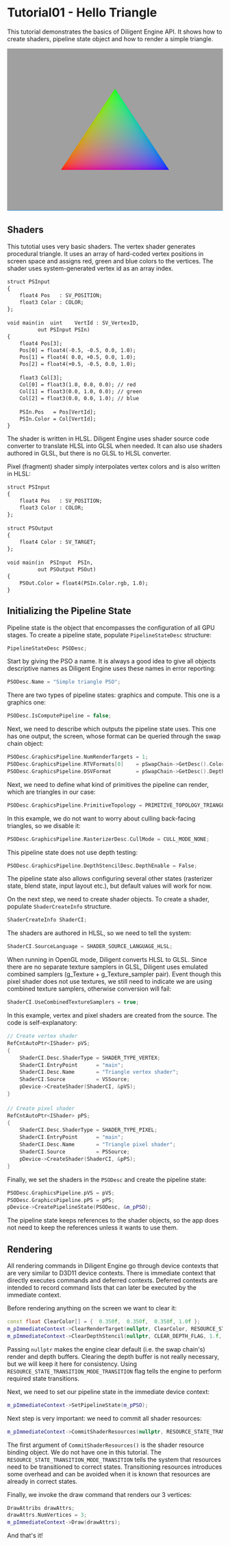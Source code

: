 # Tutorial01 - Hello Triangle

This tutorial demonstrates the basics of Diligent Engine API. It shows how to create shaders, pipeline state object
and how to render a simple triangle.

![](Screenshot.png)

## Shaders

This tutotial uses very basic shaders. The vertex shader generates procedural triangle. It uses an array of hard-coded
vertex positions in screen space and assigns red, green and blue colors to the vertices. The shader uses system-generated
vertex id as an array index.

```hlsl
struct PSInput 
{ 
    float4 Pos   : SV_POSITION; 
    float3 Color : COLOR; 
};

void main(in  uint    VertId : SV_VertexID,
          out PSInput PSIn) 
{
    float4 Pos[3];
    Pos[0] = float4(-0.5, -0.5, 0.0, 1.0);
    Pos[1] = float4( 0.0, +0.5, 0.0, 1.0);
    Pos[2] = float4(+0.5, -0.5, 0.0, 1.0);

    float3 Col[3];
    Col[0] = float3(1.0, 0.0, 0.0); // red
    Col[1] = float3(0.0, 1.0, 0.0); // green
    Col[2] = float3(0.0, 0.0, 1.0); // blue

    PSIn.Pos   = Pos[VertId];
    PSIn.Color = Col[VertId];
}
```
The shader is written in HLSL. Diligent Engine uses shader source code converter to translate HLSL
into GLSL when needed. It can also use shaders authored in GLSL, but there is no GLSL to HLSL converter.

Pixel (fragment) shader simply interpolates vertex colors and is also written in HLSL:

```hlsl
struct PSInput 
{ 
    float4 Pos   : SV_POSITION; 
    float3 Color : COLOR; 
};

struct PSOutput
{ 
    float4 Color : SV_TARGET; 
};

void main(in  PSInput  PSIn,
          out PSOutput PSOut)
{
    PSOut.Color = float4(PSIn.Color.rgb, 1.0);
}
```

## Initializing the Pipeline State

Pipeline state is the object that encompasses the configuration of all GPU stages. To create a pipeline state,
populate `PipelineStateDesc` structure:

```cpp
PipelineStateDesc PSODesc;
```

Start by giving the PSO a name. It is always a good idea to give all objects descriptive names as
Diligent Engine uses these names in error reporting:

```cpp
PSODesc.Name = "Simple triangle PSO"; 
```

There are two types of pipeline states: graphics and compute. This one is a graphics one:

```cpp
PSODesc.IsComputePipeline = false; 
```

Next, we need to describe which outputs the pipeline state uses. This one has one output, the screen,
whose format can be queried through the swap chain object:

```cpp
PSODesc.GraphicsPipeline.NumRenderTargets = 1;
PSODesc.GraphicsPipeline.RTVFormats[0]    = pSwapChain->GetDesc().ColorBufferFormat;
PSODesc.GraphicsPipeline.DSVFormat        = pSwapChain->GetDesc().DepthBufferFormat;
```

Next, we need to define what kind of primitives the pipeline can render, which are triangles in our case:

```cpp
PSODesc.GraphicsPipeline.PrimitiveTopology = PRIMITIVE_TOPOLOGY_TRIANGLE_LIST;
```

In this example, we do not want to worry about culling back-facing triangles, so we disable it:

```cpp
PSODesc.GraphicsPipeline.RasterizerDesc.CullMode = CULL_MODE_NONE;
```

This pipeline state does not use depth testing:

```cpp
PSODesc.GraphicsPipeline.DepthStencilDesc.DepthEnable = False;
```

The pipeline state also allows configuring several other states (rasterizer state, blend state, input layout etc.),
but default values will work for now.

On the next step, we need to create shader objects. To create a shader, populate `ShaderCreateInfo` structure.

```cpp
ShaderCreateInfo ShaderCI;
```

The shaders are authored in HLSL, so we need to tell the system:

```cpp
ShaderCI.SourceLanguage = SHADER_SOURCE_LANGUAGE_HLSL;
```

When running in OpenGL mode, Diligent converts HLSL to GLSL. Since there are no separate
texture samplers in GLSL, Diligent uses emulated combined samplers 
(g_Texture + g_Texture_sampler pair). Event though this pixel shader does not use textures,
we still need to indicate we are using combined texture samplers, otherwise conversion will fail:

```cpp
ShaderCI.UseCombinedTextureSamplers = true;
```

In this example, vertex and pixel shaders are created from the source. The code is self-explanatory:

```cpp
// Create vertex shader
RefCntAutoPtr<IShader> pVS;
{
    ShaderCI.Desc.ShaderType = SHADER_TYPE_VERTEX;
    ShaderCI.EntryPoint      = "main";
    ShaderCI.Desc.Name       = "Triangle vertex shader";
    ShaderCI.Source          = VSSource;
    pDevice->CreateShader(ShaderCI, &pVS);
}

// Create pixel shader
RefCntAutoPtr<IShader> pPS;
{
    ShaderCI.Desc.ShaderType = SHADER_TYPE_PIXEL;
    ShaderCI.EntryPoint      = "main";
    ShaderCI.Desc.Name       = "Triangle pixel shader";
    ShaderCI.Source          = PSSource;
    pDevice->CreateShader(ShaderCI, &pPS);
}
```

Finally, we set the shaders in the `PSODesc` and create the pipeline state:

```cpp
PSODesc.GraphicsPipeline.pVS = pVS;
PSODesc.GraphicsPipeline.pPS = pPS;
pDevice->CreatePipelineState(PSODesc, &m_pPSO);
```

The pipeline state keeps references to the shader objects, so the app does not need to keep the references
unless it wants to use them.

## Rendering

All rendering commands in Diligent Engine go through device contexts that are very 
similar to D3D11 device contexts. There is immediate context that directly 
executes commands and deferred contexts. Deferred contexts are intended to record command 
lists that can later be executed by the immediate context.

Before rendering anything on the screen we want to clear it:

```cpp
const float ClearColor[] = {  0.350f,  0.350f,  0.350f, 1.0f }; 
m_pImmediateContext->ClearRenderTarget(nullptr, ClearColor, RESOURCE_STATE_TRANSITION_MODE_TRANSITION);
m_pImmediateContext->ClearDepthStencil(nullptr, CLEAR_DEPTH_FLAG, 1.f, 0, RESOURCE_STATE_TRANSITION_MODE_TRANSITION);
```

Passing `nullptr` makes the engine clear default (i.e. the swap chain's) render 
and depth buffers. Clearing the depth buffer is not really necessary, but we will 
keep it here for consistency. Using `RESOURCE_STATE_TRANSITION_MODE_TRANSITION` flag tells the
engine to perform required state transitions.

Next, we need to set our pipeline state in the immediate device context:

```cpp
m_pImmediateContext->SetPipelineState(m_pPSO);
```

Next step is very important: we need to commit all shader resources:

```cpp
m_pImmediateContext->CommitShaderResources(nullptr, RESOURCE_STATE_TRANSITION_MODE_TRANSITION);
```

The first argument of `CommitShaderResources()` is the shader resource binding object. We do not have
one in this tutorial. The `RESOURCE_STATE_TRANSITION_MODE_TRANSITION` tells the system that resources
need to be transitioned to correct states. Transitioning resources introduces some overhead and can be
avoided when it is known that resources are already in correct states.

Finally, we invoke the draw command that renders our 3 vertices:

```cpp
DrawAttribs drawAttrs;
drawAttrs.NumVertices = 3;
m_pImmediateContext->Draw(drawAttrs);
```

And that's it!
